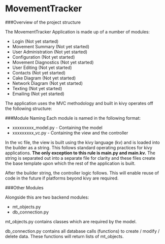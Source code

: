 # MovementTracker #

###Overview of the project structure

The MovementTracker Application is made up of a number of modules:

* Login (Not yet started)
* Movement Summary (Not yet started)
* User Administration (Not yet started)
* Configuration (Not yet started)
* Movement Diagnostics (Not yet started)
* User Editing (Not yet started)
* Contacts (Not yet started)
* Cake Diagram (Not yet started)
* Network Diagram (Not yet started)
* Texting (Not yet started)
* Emailing (Not yet started)

The application uses the MVC methodology and built in kivy operates off the following structure:

###Module Naming
Each module is named in the following format:  

* xxxxxxxxx_model.py - Containing the model  
* xxxxxxxxx_vc.py - Containing the view and the controller  

In the vc file, the view is built using the kivy language (kv) and is loaded into the builder as a string. This follows standard operating practices for kivy applications. **The only exception to this rule is main.py and main.kv.** The string is separated out into a separate file for clarity and these files create the base template upon which the rest of the application is built.  

After the builder string, the controller logic follows. This will enable reuse of code in the future if platforms beyond kivy are required.  

###Other Modules

Alongside this are two backend modules:  

* mt_objects.py  
* db_connection.py  

mt_objects.py contains classes which are required by the model.  

db_connection.py contains all database calls (functions) to create / modify / delete data. These functions will return lists of mt_objects.  
